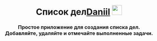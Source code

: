 <h1 align="center">Список дел<a href="https://app-to-do-list-app.netlify.app/" target="_blank">Daniil</a> 
<img src="https://i.ibb.co/X2R3s0x/2023-12-17-161412.png" height="32"/></h1>
<h3 align="center">Простое приложение для создания списка дел. Добавляйте, удаляйте и отмечайте выполненные задачи.</h3>
